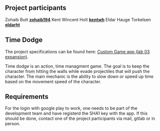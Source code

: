 ## Project participants ##

Zohaib Butt **[zohaib194](http://prod3.imt.hig.no/zohaib194)**
Kent Wincent Holt **[kentwh](http://prod3.imt.hig.no/kent)**
Eldar Hauge Torkelsen **[eldarht](http://prod3.imt.hig.no/eldarht)**

## Time Dodge ## 
The project specifications can be found here: [Custom Game app (lab 03 expansion)](http://prod3.imt.hig.no/teaching/imt3673/wikis/app-ball-game).

Time dodge is an action, time managment game. The goal is to keep the character from hitting the walls while evade projectiles that will push the character. The main mechanic is the ability to slow down or speed up time based on the movement speed of the character. 

## Requirements ##

For the login with google play to work, one needs to be part of the development team and have registerd the SHA1 key with the app. If this should be done, contact one of the project participants via mail, gitlab or in person. 